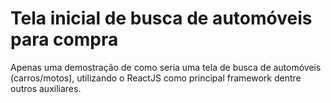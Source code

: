 # Tela inicial de busca de automóveis para compra


Apenas uma demostração de como seria uma tela de busca de automóveis (carros/motos), utilizando o ReactJS como principal framework dentre outros auxiliares.

